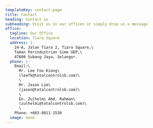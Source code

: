 ```yaml
---
templateKey: contact-page
title: Contact
heading: Contact us
subheading: Visit us in our offices or simply drop us a message
office:
  tagline: Our Office
  location: Tiara Square
  address: |-
    24-A, Jalan Tiara 2, Tiara Square,\
    Taman Perindustrian Sime UEP,\
    47600 Subang Jaya, Selangor.
  phone: |-
    Email:\
      Mr. Lee Foo Kiong\
      (leefk@totalcontrolsb.com)\
      \
      Mr. Jason Lim\
      (jason@totalcontrolsb.com)\
      \
      En. Zulhelmi Abd. Rahman\
      (zulhelmi@totalcontrolsb.com)\
      \
    Phone: +603-8011-1530
  image: none
---
```

